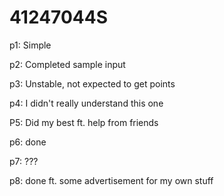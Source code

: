 # 41247044S

p1: Simple

p2: Completed sample input

p3: Unstable, not expected to get points

p4: I didn't really understand this one

P5: Did my best ft. help from friends

p6: done

p7: ???

p8: done ft. some advertisement for my own stuff